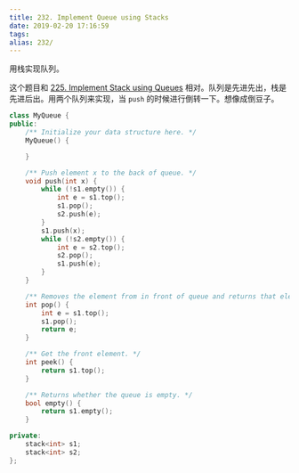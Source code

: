 ```yaml
---
title: 232. Implement Queue using Stacks
date: 2019-02-20 17:16:59
tags:
alias: 232/
---
```


用栈实现队列。

<!--more-->

这个题目和 [225. Implement Stack using Queues](https://songouyang.github.io/leetcode/implement-stack-using-queues/) 相对。队列是先进先出，栈是先进后出。用两个队列来实现，当 `push` 的时候进行倒转一下。想像成倒豆子。

```cpp
class MyQueue {
public:
    /** Initialize your data structure here. */
    MyQueue() {

    }

    /** Push element x to the back of queue. */
    void push(int x) {
        while (!s1.empty()) {
            int e = s1.top();
            s1.pop();
            s2.push(e);
        }
        s1.push(x);
        while (!s2.empty()) {
            int e = s2.top();
            s2.pop();
            s1.push(e);
        }
    }

    /** Removes the element from in front of queue and returns that element. */
    int pop() {
        int e = s1.top();
        s1.pop();
        return e;
    }

    /** Get the front element. */
    int peek() {
        return s1.top();
    }

    /** Returns whether the queue is empty. */
    bool empty() {
        return s1.empty();
    }

private:
    stack<int> s1;
    stack<int> s2;
};
```
